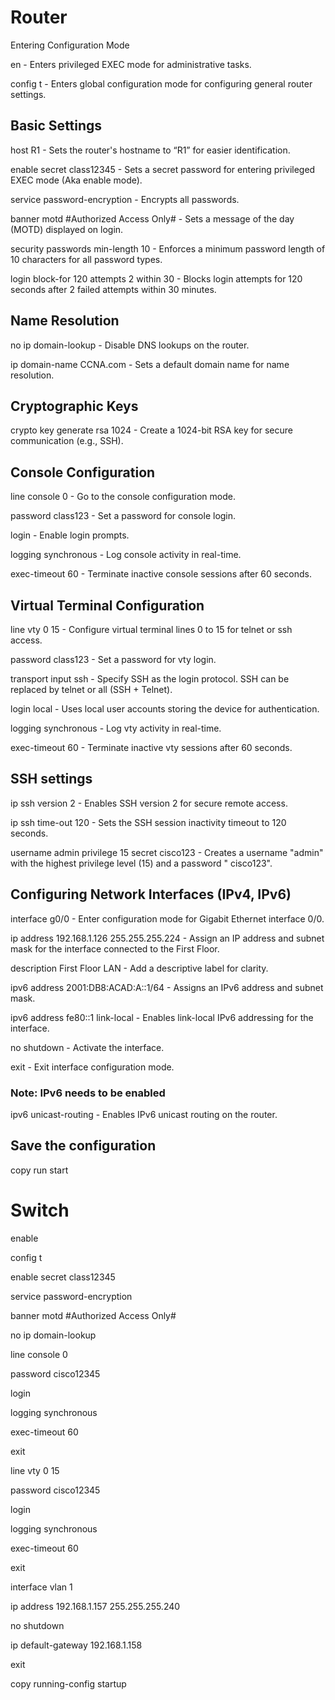 # Router 
Entering Configuration Mode

en - Enters privileged EXEC mode for administrative tasks.

config t - Enters global configuration mode for configuring general router settings.

## Basic Settings
host R1 - Sets the router's hostname to “R1” for easier identification. 

enable secret class12345 - Sets a secret password for entering privileged EXEC mode (Aka enable mode).

service password-encryption - Encrypts all passwords.

banner motd #Authorized Access Only# - Sets a message of the day (MOTD) displayed on login. 

security passwords min-length 10 - Enforces a minimum password length of 10 characters for all password types. 

login block-for 120 attempts 2 within 30 - Blocks login attempts for 120 seconds after 2 failed attempts within 30 minutes.

## Name Resolution
no ip domain-lookup - Disable DNS lookups on the router.

ip domain-name CCNA.com - Sets a default domain name for name resolution.

## Cryptographic Keys
crypto key generate rsa 1024 - Create a 1024-bit RSA key for secure communication (e.g., SSH).

## Console Configuration
line console 0 - Go to the console configuration mode. 

password class123 - Set a password for console login. 

login - Enable login prompts.

logging synchronous - Log console activity in real-time. 

exec-timeout 60 - Terminate inactive console sessions after 60 seconds.

## Virtual Terminal Configuration
line vty 0 15 - Configure virtual terminal lines 0 to 15 for telnet or ssh access.

password class123 - Set a password for vty login.

transport input ssh - Specify SSH as the login protocol. SSH can be replaced by telnet or all (SSH + Telnet).

login local - Uses local user accounts storing the device for authentication.

logging synchronous - Log vty activity in real-time. 

exec-timeout 60 - Terminate inactive vty sessions after 60 seconds.

## SSH settings
ip ssh version 2 - Enables SSH version 2 for secure remote access.

ip ssh time-out 120 - Sets the SSH session inactivity timeout to 120 seconds.

username admin privilege 15 secret cisco123 - Creates a username "admin" with the highest privilege level (15) and a password " cisco123".

## Configuring Network Interfaces (IPv4, IPv6)
interface g0/0 - Enter configuration mode for Gigabit Ethernet interface 0/0.

ip address 192.168.1.126 255.255.255.224 - Assign an IP address and subnet mask for the interface connected to the First Floor.

description First Floor LAN - Add a descriptive label for clarity.

ipv6 address 2001:DB8:ACAD:A::1/64 - Assigns an IPv6 address and subnet mask. 

ipv6 address fe80::1 link-local - Enables link-local IPv6 addressing for the interface.

no shutdown - Activate the interface.

exit - Exit interface configuration mode.

### Note: IPv6 needs to be enabled
ipv6 unicast-routing - Enables IPv6 unicast routing on the router.

## Save the configuration
copy run start

# Switch
enable

config t

enable secret class12345

service password-encryption

banner motd #Authorized Access Only#

no ip domain-lookup

line console 0

password cisco12345

login

logging synchronous

exec-timeout 60

exit

line vty 0 15

password cisco12345

login

logging synchronous

exec-timeout 60

exit

interface vlan 1

ip address 192.168.1.157 255.255.255.240

no shutdown

ip default-gateway 192.168.1.158

exit

copy running-config startup
